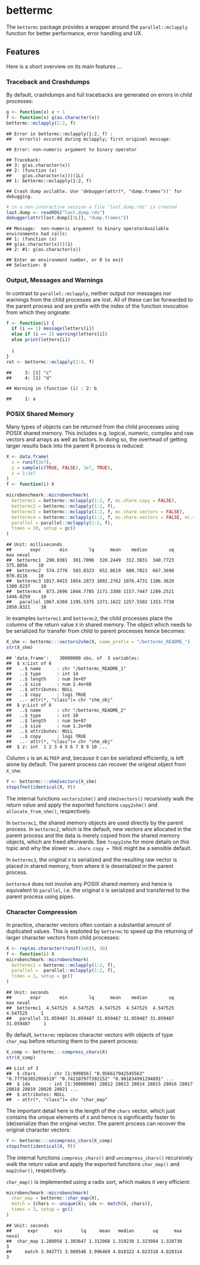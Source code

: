 # bettermc

The `bettermc` package provides a wrapper around the
`parallel::mclapply` function for better performance, error handling and
UX.

## Features

Here is a short overview on its main features …

### Traceback and Crashdumps

By default, crashdumps and full tracebacks are generated on errors in
child processes:

``` r
g <- function(x) x + 1
f <- function(x) g(as.character(x))
bettermc::mclapply(1:2, f)
```

    ## Error in bettermc::mclapply(1:2, f) :
    ##   error(s) occured during mclapply; first original message:
    
    ## Error: non-numeric argument to binary operator
    
    ## Traceback:
    ## 3: g(as.character(x))
    ## 2: (function (x) 
    ##    g(as.character(x)))(1L)
    ## 1: bettermc::mclapply(1:2, f)
    
    ## Crash dump avilable. Use 'debugger(attr(*, "dump.frames"))' for debugging.

``` r
# in a non-interactive session a file "last.dump.rds" is created
last.dump <- readRDS("last.dump.rds")
debugger(attr(last.dump[[1L]], "dump.frames"))
```

    ## Message:  non-numeric argument to binary operatorAvailable environments had calls:
    ## 1: (function (x) 
    ## g(as.character(x)))(1)
    ## 2: #1: g(as.character(x))
    
    ## Enter an environment number, or 0 to exit  
    ## Selection: 0

### Output, Messages and Warnings

In contrast to `parallel::mclapply`, neither output nor messages nor
warnings from the child processes are lost. All of these can be
forwarded to the parent process and are prefix with the index of the
function invocation from which they originate:

``` r
f <- function(i) {
  if (i == 1) message(letters[i])
  else if (i == 2) warning(letters[i])
  else print(letters[i])
  
  i
}
ret <- bettermc::mclapply(1:4, f)
```

    ##     3: [1] "c"
    ##     4: [1] "d"

    ## Warning in (function (i) : 2: b

    ##     1: a

### POSIX Shared Memory

Many types of objects can be returned from the child processes using
POSIX shared memory. This includes e.g. logical, numeric, complex and
raw vectors and arrays as well as factors. In doing so, the overhead of
getting larger results back into the parent R process is reduced:

``` r
X <- data.frame(
  x = runif(3e7),
  y = sample(c(TRUE, FALSE), 3e7, TRUE),
  z = 1:3e7
)
f <- function(i) X

microbenchmark::microbenchmark(
  bettermc1 = bettermc::mclapply(1:2, f, mc.share.copy = FALSE),
  bettermc2 = bettermc::mclapply(1:2, f),
  bettermc3 = bettermc::mclapply(1:2, f, mc.share.vectors = FALSE),
  bettermc4 = bettermc::mclapply(1:2, f, mc.share.vectors = FALSE, mc.shm.ipc = FALSE),
  parallel = parallel::mclapply(1:2, f),
  times = 10, setup = gc()
)
```

    ## Unit: milliseconds
    ##       expr       min        lq      mean    median        uq       max neval
    ##  bettermc1  290.0381  301.7096  320.2449  312.3831  340.7723  375.8056    10
    ##  bettermc2  574.2776  583.0323  652.8619  600.7823  667.3698  970.8116    10
    ##  bettermc3 1017.0415 1054.2873 1092.2762 1076.4731 1106.3628 1300.8237    10
    ##  bettermc4  873.2696 1044.7785 1171.3308 1157.7447 1289.2521 1446.0259    10
    ##   parallel 1067.6360 1195.5375 1371.1622 1257.5502 1353.7738 2050.8321    10

In examples `bettermc1` and `bettermc2`, the child processes place the
columns of the return value `X` in shared memory. The object which needs
to be serialized for transfer from child to parent processes hence
becomes:

``` r
X_shm <- bettermc:::vectors2shm(X, name_prefix = "/bettermc_README_")
str(X_shm)
```

    ## 'data.frame':    30000000 obs. of  3 variables:
    ##  $ x:List of 6
    ##   ..$ name      : chr "/bettermc_README_1"
    ##   ..$ type      : int 14
    ##   ..$ length    : num 3e+07
    ##   ..$ size      : num 2.4e+08
    ##   ..$ attributes: NULL
    ##   ..$ copy      : logi TRUE
    ##   ..- attr(*, "class")= chr "shm_obj"
    ##  $ y:List of 6
    ##   ..$ name      : chr "/bettermc_README_2"
    ##   ..$ type      : int 10
    ##   ..$ length    : num 3e+07
    ##   ..$ size      : num 1.2e+08
    ##   ..$ attributes: NULL
    ##   ..$ copy      : logi TRUE
    ##   ..- attr(*, "class")= chr "shm_obj"
    ##  $ z: int  1 2 3 4 5 6 7 8 9 10 ...

Column `z` is an `ALTREP` and, because it can be serialized efficiently,
is left alone by default. The parent process can recover the original
object from `X_shm`:

``` r
Y <- bettermc:::shm2vectors(X_shm)
stopifnot(identical(X, Y))
```

The internal functions `vectors2shm()` and `shm2vectors()` recursively
walk the return value and apply the exported functions `copy2shm()` and
`allocate_from_shm()`, respectively.

In `bettermc1`, the shared memory objects are used directly by the
parent process. In `bettermc2`, which is the default, new vectors are
allocated in the parent process and the data is merely copied from the
shared memory objects, which are freed afterwards. See `?copy2shm` for
more details on this topic and why the slower `mc.share.copy = TRUE`
might be a sensible default.

In `bettermc3`, the original `X` is serialized and the resulting raw
vector is placed in shared memory, from where it is deserialized in the
parent process.

`bettermc4` does not involve any POSIX shared memory and hence is
equivalent to `parallel`, i.e. the original `X` is serialized and
transferred to the parent process using pipes.

### Character Compression

In practice, character vectors often contain a substantial amount of
duplicated values. This is exploited by `bettermc` to speed up the
returning of larger character vectors from child processes:

``` r
X <- rep(as.character(runif(1e6)), 30)
f <- function(i) X
microbenchmark::microbenchmark(
  bettermc1 = bettermc::mclapply(1:2, f),
  parallel =  parallel::mclapply(1:2, f),
  times = 1, setup = gc()
)
```

    ## Unit: seconds
    ##       expr       min        lq      mean    median        uq       max neval
    ##  bettermc1  4.547525  4.547525  4.547525  4.547525  4.547525  4.547525     1
    ##   parallel 31.059487 31.059487 31.059487 31.059487 31.059487 31.059487     1

By default, `bettermc` replaces character vectors with objects of type
`char_map` before returning them to the parent process:

``` r
X_comp <- bettermc:::compress_chars(X)
str(X_comp)
```

    ## List of 3
    ##  $ chars     : chr [1:999856] "0.956617942545563" "0.777563852956519" "0.742107977392152" "0.901834991294891" ...
    ##  $ idx       : int [1:30000000] 28012 28013 28014 28015 28016 28017 28018 28019 28020 28021 ...
    ##  $ attributes: NULL
    ##  - attr(*, "class")= chr "char_map"

The important detail here is the length of the `chars` vector, which
just contains the unique elements of `X` and hence is significantly
faster to (de)serialize than the original vector. The parent process can
recover the original character vectors:

``` r
Y <- bettermc:::uncompress_chars(X_comp)
stopifnot(identical(X, Y))
```

The internal functions `compress_chars()` and `uncompress_chars()`
recursively walk the return value and apply the exported functions
`char_map()` and `map2char()`, respectively.

`char_map()` is implemented using a radix sort, which makes it very
efficient:

``` r
microbenchmark::microbenchmark(
  char_map = bettermc::char_map(X),
  match = {chars <- unique(X); idx <- match(X, chars)},
  times = 3, setup = gc()
)
```

    ## Unit: seconds
    ##      expr      min       lq     mean   median       uq      max neval
    ##  char_map 1.288056 1.303647 1.312008 1.319238 1.323984 1.328730     3
    ##     match 3.942771 3.980546 3.996469 4.018322 4.023318 4.028314     3
